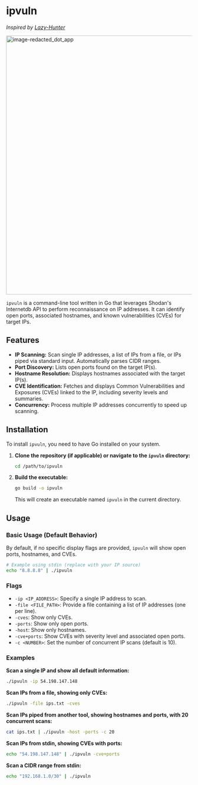 # ipvuln

*Inspired by [Lazy-Hunter](https://github.com/iamunixtz/Lazy-Hunter)*

<img width="1373" height="701" alt="image-redacted_dot_app" src="https://github.com/user-attachments/assets/d31ae67c-341b-4b49-9272-88379bf6c24e" />


`ipvuln` is a command-line tool written in Go that leverages Shodan's Internetdb API to perform reconnaissance on IP addresses. It can identify open ports, associated hostnames, and known vulnerabilities (CVEs) for target IPs.

## Features

*   **IP Scanning:** Scan single IP addresses, a list of IPs from a file, or IPs piped via standard input. Automatically parses CIDR ranges.
*   **Port Discovery:** Lists open ports found on the target IP(s).
*   **Hostname Resolution:** Displays hostnames associated with the target IP(s).
*   **CVE Identification:** Fetches and displays Common Vulnerabilities and Exposures (CVEs) linked to the IP, including severity levels and summaries.
*   **Concurrency:** Process multiple IP addresses concurrently to speed up scanning.

## Installation

To install `ipvuln`, you need to have Go installed on your system.

1.  **Clone the repository (if applicable) or navigate to the `ipvuln` directory:**
    ```bash
    cd /path/to/ipvuln
    ```
2.  **Build the executable:**
    ```bash
    go build -o ipvuln
    ```
    This will create an executable named `ipvuln` in the current directory.

## Usage

### Basic Usage (Default Behavior)

By default, if no specific display flags are provided, `ipvuln` will show open ports, hostnames, and CVEs.

```bash
# Example using stdin (replace with your IP source)
echo "8.8.8.8" | ./ipvuln
```

### Flags

*   `-ip <IP_ADDRESS>`: Specify a single IP address to scan.
*   `-file <FILE_PATH>`: Provide a file containing a list of IP addresses (one per line).
*   `-cves`: Show only CVEs.
*   `-ports`: Show only open ports.
*   `-host`: Show only hostnames.
*   `-cve+ports`: Show CVEs with severity level and associated open ports.
*   `-c <NUMBER>`: Set the number of concurrent IP scans (default is 10).

### Examples

**Scan a single IP and show all default information:**

```bash
./ipvuln -ip 54.198.147.148
```

**Scan IPs from a file, showing only CVEs:**

```bash
./ipvuln -file ips.txt -cves
```

**Scan IPs piped from another tool, showing hostnames and ports, with 20 concurrent scans:**

```bash
cat ips.txt | ./ipvuln -host -ports -c 20
```

**Scan IPs from stdin, showing CVEs with ports:**

```bash
echo "54.198.147.148" | ./ipvuln -cve+ports
```

**Scan a CIDR range from stdin:**

```bash
echo "192.168.1.0/30" | ./ipvuln
```
